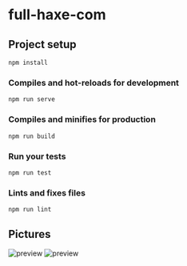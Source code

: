 # full-haxe-com

## Project setup
```
npm install
```

### Compiles and hot-reloads for development
```
npm run serve
```

### Compiles and minifies for production
```
npm run build
```

### Run your tests
```
npm run test
```

### Lints and fixes files
```
npm run lint
```
## Pictures
![preview](https://image.ibb.co/fvMBmL/image.png)
![preview](https://image.ibb.co/kb5ht0/image.png)